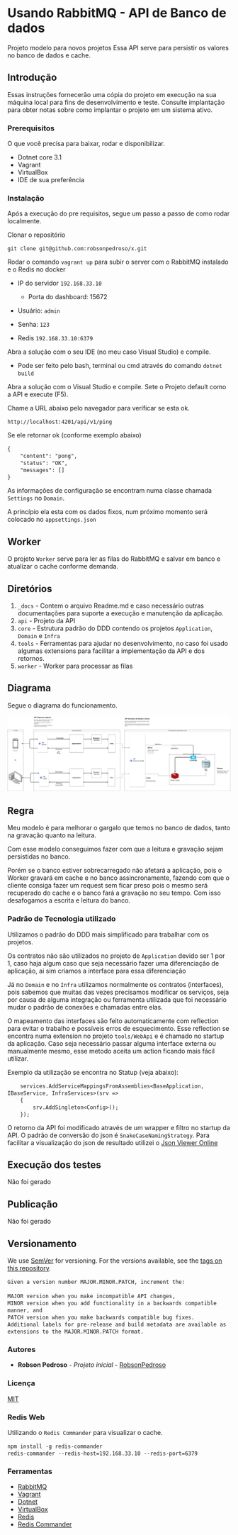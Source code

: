 # Usando RabbitMQ - API de Banco de dados 

Projeto modelo para novos projetos
Essa API serve para persistir os valores no banco de dados e cache.

## Introdução

Essas instruções fornecerão uma cópia do projeto em execução na sua máquina local para fins de desenvolvimento e teste.
Consulte implantação para obter notas sobre como implantar o projeto em um sistema ativo.

### Prerequisitos

O que você precisa para baixar, rodar e disponibilizar.

* Dotnet core 3.1
* Vagrant
* VirtualBox
* IDE de sua preferência 

### Instalação

Após a execução do pre requisitos, segue um passo a passo de como rodar localmente.

Clonar o repositório

```
git clone git@github.com:robsonpedroso/x.git
```

Rodar o comando `vagrant up` para subir o server com o RabbitMQ instalado e o Redis no docker
 - IP do servidor `192.168.33.10`
	- Porta do dashboard: 15672
 - Usuário: `admin`
 - Senha: `123`

 - Redis `192.168.33.10:6379`


Abra a solução com o seu IDE (no meu caso Visual Studio) e compile.
 - Pode ser feito pelo bash, terminal ou cmd através do comando `dotnet build`

Abra a solução com o Visual Studio e compile.
Sete o Projeto default como a API e execute (F5).


Chame a URL abaixo pelo navegador para verificar se esta ok.

```
http://localhost:4201/api/v1/ping
```

Se ele retornar ok (conforme exemplo abaixo)

```
{
    "content": "pong",
    "status": "OK",
    "messages": []
}
```

As informações de configuração se encontram numa classe chamada `Settings` no `Domain`.

A princípio ela esta com os dados fixos, num próximo momento será colocado no `appsettings.json`

## Worker

O projeto `Worker` serve para ler as filas do RabbitMQ e salvar em banco e atualizar o cache conforme demanda.

## Diretórios

1. `_docs` - Contem o arquivo Readme.md e caso necessário outras documentações para suporte a execução e manutenção da aplicação.
2. `api` - Projeto da API
3. `core` - Estrutura padrão do DDD contendo os projetos `Application`, `Domain` e `Infra`
4. `tools` - Ferramentas para ajudar no desenvolvimento, no caso foi usado algumas extensions para facilitar a implementação da API e dos retornos.
5. `worker` - Worker para processar as filas

## Diagrama

Segue o diagrama do funcionamento.

![Diagrama](https://github.com/robsonpedroso/lab-cqrs-rabbitmq/blob/master/diagrama.png)


## Regra

Meu modelo é para melhorar o gargalo que temos no banco de dados, tanto na gravação quanto na leitura.

Com esse modelo conseguimos fazer com que a leitura e gravação sejam persistidas no banco.

Porém se o banco estiver sobrecarregado não afetará a aplicação, pois o Worker gravará em cache e no banco assincronamente, fazendo com que o cliente consiga fazer um request sem ficar preso pois o mesmo será recuperado do cache e o banco fará a gravação no seu tempo.
Com isso desafogamos a escrita e leitura do banco.


### Padrão de Tecnologia utilizado

Utilizamos o padrão do DDD mais simplificado para trabalhar com os projetos.

Os contratos não são utilizados no projeto de `Application` devido ser 1 por 1, caso haja algum caso que seja necessário fazer uma diferenciação de aplicação, ai sim criamos a interface para essa diferenciação

Já no `Domain` e no `Infra` utilizamos normalmente os contratos (interfaces), pois sabemos que muitas das vezes precisamos modificar os serviços, seja por causa de alguma integração ou ferramenta utilizada que foi necessário mudar o padrão de conexões e chamadas entre elas.

O mapeamento das interfaces são feito automaticamente com reflection para evitar o trabalho e possíveis erros de esquecimento.
Esse reflection se encontra numa extension no projeto `tools/WebApi` e é chamado no startup da aplicação.
Caso seja necessário passar alguma interface externa ou manualmente mesmo, esse metodo aceita um action ficando mais fácil utilizar.

Exemplo da utilização se encontra no Statup (veja abaixo):
```
	services.AddServiceMappingsFromAssemblies<BaseApplication, IBaseService, InfraServices>(srv =>
    {
        srv.AddSingleton<Config>();
    });
```

O retorno da API foi modificado através de um wrapper e filtro no startup da API.
O padrão de conversão do json é `SnakeCaseNamingStrategy`.
Para facilitar a visualização do json de resultado utilizei o [Json Viewer Online](http://jsonviewer.stack.hu/)

## Execução dos testes

Não foi gerado

## Publicação

Não foi gerado

## Versionamento

We use [SemVer](http://semver.org/) for versioning. For the versions available, see the [tags on this repository](https://github.com/your/project/tags). 

```
Given a version number MAJOR.MINOR.PATCH, increment the:

MAJOR version when you make incompatible API changes,
MINOR version when you add functionality in a backwards compatible manner, and
PATCH version when you make backwards compatible bug fixes.
Additional labels for pre-release and build metadata are available as extensions to the MAJOR.MINOR.PATCH format.
```

### Autores

* **Robson Pedroso** - *Projeto inicial* - [RobsonPedroso](https://github.com/robsonpedroso)

### Licença

[MIT](https://gist.github.com/robsonpedroso/98dc906d5896711f07a9cffbcc2776ea)

### Redis Web

Utilizando o `Redis Commander` para visualizar o cache.

```
npm install -g redis-commander
redis-commander --redis-host=192.168.33.10 --redis-port=6379
```

### Ferramentas

* [RabbitMQ](https://www.rabbitmq.com/getstarted.html)
* [Vagrant](https://www.vagrantup.com/)
* [Dotnet](https://dotnet.microsoft.com/download)
* [VirtualBox](https://www.virtualbox.org/)
* [Redis](https://redis.io)
* [Redis Commander](https://github.com/joeferner/redis-commander)